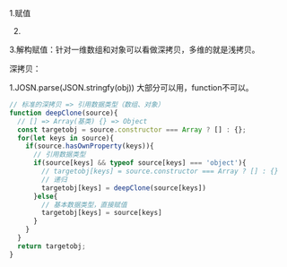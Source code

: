 1.赋值

2.

3.解构赋值：针对一维数组和对象可以看做深拷贝，多维的就是浅拷贝。

深拷贝：

1.JOSN.parse(JSON.stringfy(obj))   大部分可以用，function不可以。

```javascript
// 标准的深拷贝 => 引用数据类型（数组、对象）
function deepClone(source){
  // [] => Array(基类) {} => Object
  const targetobj = source.constructor === Array ? [] : {};
  for(let keys in source){
    if(source.hasOwnProperty(keys)){
      // 引用数据类型
      if(source[keys] && typeof source[keys] === 'object'){
        // targetobj[keys] = source.constructor === Array ? [] : {}
        // 递归
        targetobj[keys] = deepClone(source[keys])
      }else{
        // 基本数据类型，直接赋值
        targetobj[keys] = source[keys]
      }
    }
  }
  return targetobj;
}
```